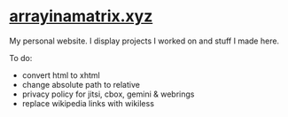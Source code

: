 # [arrayinamatrix.xyz](https://arrayinamatrix.xyz)
My personal website. I display projects I worked on and stuff I made here.

To do:
- convert html to xhtml
- change absolute path to relative
- privacy policy for jitsi, cbox, gemini & webrings
- replace wikipedia links with wikiless
